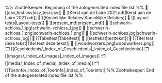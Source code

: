 %% Zoottelkeeper: Beginning of the autogenerated index file list  %%
📄 [[csv_test.csv|csv_test.csv]]
📄 [[Kerst aan de Loire 2021.odt|Kerst aan de Loire 2021.odt]]
📄 [[Koninklijke Relaties|Koninklijke Relaties]]
📄 [[Layout-tests|Layout-tests]]
📄 [[present_md|present_md]]
📄 [[schwerin-schloss_1.jpg|schwerin-schloss_1.jpg]]
📄 [[schwerin-schloss_1.png|schwerin-schloss_1.png]]
📄 [[schwerin-schloss.jpg|schwerin-schloss.jpg]]
📄 [[Tabeltest|Tabeltest]]
📄 [[testtekst|testtekst]]
📄 [[Titel test deze tekst|Titel test deze tekst]]
📄 [[woodworkers.png|woodworkers.png]]
🗂️ [[Geschiedenis/_Index_of_Geschiedenis|_Index_of_Geschiedenis]]
🗂️ [[images/_Index_of_images|_Index_of_images]]
🗂️ [[media/_Index_of_media|_Index_of_media]]
🗂️ [[Toerinfo/_Index_of_Toerinfo|_Index_of_Toerinfo]]
%% Zoottelkeeper: End of the autogenerated index file list  %%
